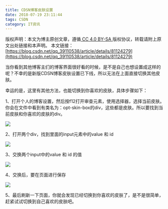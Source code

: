 ```yaml
---
title: CDSN博客皮肤设置
date: 2018-07-19 23:11:44
tags: CSDN
category: IT资讯
---
```

 [ ](http://creativecommons.org/licenses/by-sa/4.0/) 版权声明：本文为博主原创文章，遵循[ CC 4.0 BY-SA ](http://creativecommons.org/licenses/by-sa/4.0/)版权协议，转载请附上原文出处链接和本声明。  本文链接：[https://blog.csdn.net/qq_39110538/article/details/81124279](https://blog.csdn.net/qq_39110538/article/details/81124279)   
    
   当你看到其他博客主们的博客界面很好看的时候，是不是自己也想设置成这样的呢？不幸的是新版CDSN博客皮肤设置已下线，所以无法在上面直接切换其他皮肤。

 幸运的是，这里有其他方法，也能切换到你喜欢的皮肤，具体步骤如下：

 1、打开个人的博客设置，然后按f12打开审查元素，使用选择器，选择当前皮肤。你会在文件中看到有类名为：opt-skin-box的div，这些都是皮肤。所以要找到当前皮肤和你喜欢的皮肤的div。

 ![](https://img-blog.csdn.net/2018071923051023?watermark/2/text/aHR0cHM6Ly9ibG9nLmNzZG4ubmV0L3FxXzM5MTEwNTM4/font/5a6L5L2T/fontsize/400/fill/I0JBQkFCMA==/dissolve/70)

 2、打开两个div，找到里面的input元素中的value 和 id

 ![](https://img-blog.csdn.net/20180719230628478?watermark/2/text/aHR0cHM6Ly9ibG9nLmNzZG4ubmV0L3FxXzM5MTEwNTM4/font/5a6L5L2T/fontsize/400/fill/I0JBQkFCMA==/dissolve/70)

 3、交换两个input中的value 和 id 的值

 ![](https://img-blog.csdn.net/20180719230718159?watermark/2/text/aHR0cHM6Ly9ibG9nLmNzZG4ubmV0L3FxXzM5MTEwNTM4/font/5a6L5L2T/fontsize/400/fill/I0JBQkFCMA==/dissolve/70)

 4、交换后，要在页面进行保存

 ![](https://img-blog.csdn.net/2018071923082275?watermark/2/text/aHR0cHM6Ly9ibG9nLmNzZG4ubmV0L3FxXzM5MTEwNTM4/font/5a6L5L2T/fontsize/400/fill/I0JBQkFCMA==/dissolve/70)

 5、最后刷新一下页面，你就会发现已经切换到你喜欢的皮肤了，是不是很简单，赶紧试试切换到自己喜欢的皮肤吧。

   
 